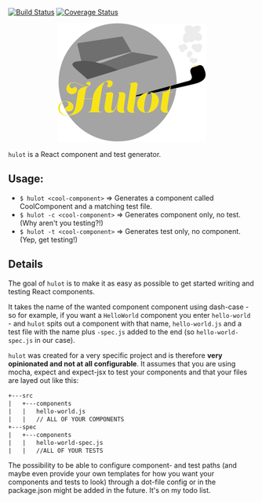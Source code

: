 [![Build Status](https://travis-ci.org/mw222rs/hulot.svg?branch=master)](https://travis-ci.org/mw222rs/hulot)
[![Coverage Status](https://coveralls.io/repos/github/mw222rs/hulot/badge.svg?branch=master)](https://coveralls.io/github/mw222rs/hulot?branch=master)

<p align="center"><img src="hulot.png" /></p>

`hulot` is a React component and test generator.

## Usage:

* `$ hulot <cool-component>`
    => Generates a component called CoolComponent and a matching test file.
* `$ hulot -c <cool-component>`
    => Generates component only, no test. (Why aren't you testing?!)
* `$ hulot -t <cool-component>`
    => Generates test only, no component. (Yep, get testing!)

## Details

The goal of `hulot` is to make it as easy as possible to get started writing and testing React components.

It takes the name of the wanted component component using dash-case - so for example, if you want a `HelloWorld` component you enter `hello-world` - and `hulot` spits out a component with that name, `hello-world.js` and a test file with the name plus `-spec.js` added to the end (so `hello-world-spec.js` in our case).

`hulot` was created for a very specific project and is therefore **very opinionated and not at all configurable**. It assumes that you are using mocha, expect and expect-jsx to test your components and that your files are layed out like this:
```
+---src
|   +---components
|   |   hello-world.js
|   |   // ALL OF YOUR COMPONENTS
+---spec
|   +---components
|   |   hello-world-spec.js
|   |   //ALL OF YOUR TESTS
```

The possibility to be able to configure component- and test paths (and maybe even provide your own templates for how you want your components and tests to look) through a dot-file config or in the package.json might be added in the future. It's on my todo list.